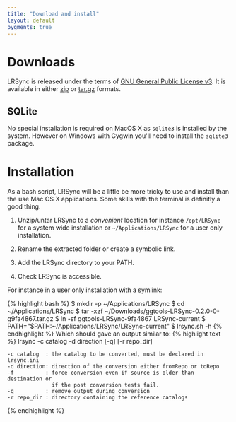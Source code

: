 ```yaml
---
title: "Download and install"
layout: default
pygments: true
---
```


Downloads
=========

LRSync is released under the terms of [GNU General Public License v3](http://www.gnu.org/licenses/gpl-3.0.html). It is available in either [zip](https://github.com/ggtools/LRSync/zipball/master) or [tar.gz](https://github.com/ggtools/LRSync/tarball/master) formats.

SQLite
------

No special installation is required on MacOS X as `sqlite3` is installed by the system. However on Windows with Cygwin you'll need to install the `sqlite3` package.

Installation
============

As a bash script, LRSync will be a little be more tricky to use and install than the use Mac OS X applications. Some skills with the terminal is definitly a good thing.

1. Unzip/untar LRSync to a _convenient_ location for instance `/opt/LRSync` for a system wide installation or `~/Applications/LRSync` for a user only installation.

1. Rename the extracted folder or create a symbolic link.

1. Add the LRSync directory to your PATH.

1. Check LRSync is accessible.

For instance in a user only installation with a symlink:

{% highlight bash %}
$ mkdir -p ~/Applications/LRSync
$ cd ~/Applications/LRSync
$ tar -xzf ~/Downloads/ggtools-LRSync-0.2.0-0-g9fa4867.tar.gz
$ ln -sf ggtools-LRSync-9fa4867 LRSync-current
$ PATH="$PATH:~/Applications/LRSync/LRSync-current"
$ lrsync.sh -h
{% endhighlight %}
Which should gave an output similar to:
{% highlight text %}
lrsync -c catalog -d direction [-q] [-r repo_dir]

    -c catalog  : the catalog to be converted, must be declared in lrsync.ini
    -d direction: direction of the conversion either fromRepo or toRepo
    -f          : force conversion even if source is older than destination or
                  if the post conversion tests fail.
    -q          : remove output during conversion
    -r repo_dir : directory containing the reference catalogs
{% endhighlight %}
